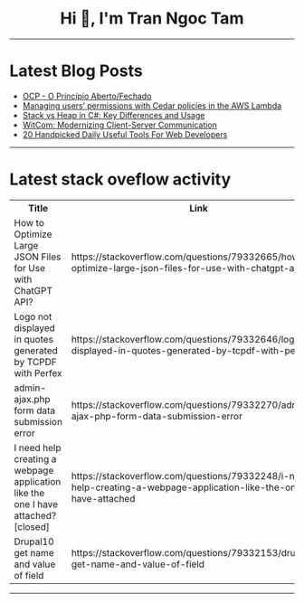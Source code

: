 <h1 align="center">Hi 👋, I'm Tran Ngoc Tam</h1>

---

# Latest Blog Posts 
<!-- BLOG-POST-LIST:START -->
- [OCP - O Princípio Aberto/Fechado](https://dev.to/thrsouza/ocp-o-principio-abertofechado-12f5)
- [Managing users’ permissions with Cedar policies in the AWS Lambda](https://dev.to/aws-builders/managing-users-permissions-with-cedar-policies-in-the-aws-lambda-4ei7)
- [Stack vs Heap in C#: Key Differences and Usage](https://dev.to/stevsharp/memory-management-in-c-3fhd)
- [WitCom: Modernizing Client-Server Communication](https://dev.to/dmitrat/witcom-modernizing-client-server-communication-28an)
- [20 Handpicked Daily Useful Tools For Web Developers](https://dev.to/mroman7/20-handpicked-daily-useful-tools-for-web-developers-19gl)
<!-- BLOG-POST-LIST:END -->

---

# Latest stack oveflow activity
<table>
  <tr><th>Title</th><th>Link</th></tr>
  <!-- STACKOVERFLOW:START --><tr><td>How to Optimize Large JSON Files for Use with ChatGPT API?</td><td>https://stackoverflow.com/questions/79332665/how-to-optimize-large-json-files-for-use-with-chatgpt-api</td></tr><tr><td>Logo not displayed in quotes generated by TCPDF with Perfex</td><td>https://stackoverflow.com/questions/79332646/logo-not-displayed-in-quotes-generated-by-tcpdf-with-perfex</td></tr><tr><td>admin-ajax.php form data submission error</td><td>https://stackoverflow.com/questions/79332270/admin-ajax-php-form-data-submission-error</td></tr><tr><td>I need help creating a webpage application like the one I have attached? [closed]</td><td>https://stackoverflow.com/questions/79332248/i-need-help-creating-a-webpage-application-like-the-one-i-have-attached</td></tr><tr><td>Drupal10 get name and value of field</td><td>https://stackoverflow.com/questions/79332153/drupal10-get-name-and-value-of-field</td></tr><!-- STACKOVERFLOW:END -->
</table>

---


